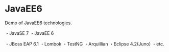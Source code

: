 JavaEE6
=======

Demo of JavaEE6 technologies.

・JavaSE 7
・JavaEE 6

・JBoss EAP 6.1
・Lombok
・TestNG
・Arquillian
・Eclipse 4.2(Juno)
・etc.

